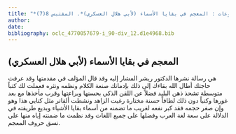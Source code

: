 ```yaml
---
title: "*مخطوطات ومطبوعات : المعجم في بقايا الأسماء (لأبي هلال العسكري)*. المقتبس 8(7)"
author: 
date: 
bibliography: oclc_4770057679-i_90-div_12.d1e4968.bib
---
```




##  المعجم في بقايا الأسماء   (لأبي هلال العسكري) 


 هي رسالة نشرها الدكتور ريشر المشار إليه وقد قال المؤلف في مقدمتها وقد عرفت حاجتك أطال الله بقاءك إلى ذلك بإدمانك صنعة الكلام ونظمه ونثره فعملت لك كتباً متوسطة تشحذ ذهن البليد فضلاً عن اللقن الذكي بحسنها وبراعتها وقرب مأخذها مع بعد غورها وكتباً دون ذلك لطافاً حسنة مختارة رغبت الزاهد ونشطت ألفاتر مثل كتابي هذا وهو وإن صغر حجمه فقد كبر نفعه لغريب ما تضمنه من أسماء بقايا الأشياء وبديع طريقته في الدلالة على سعة لغة العرب وفضلها على جميع اللغات وقد نظمت ما ضمنته إياه منها على نسق حروف المعجم. 
